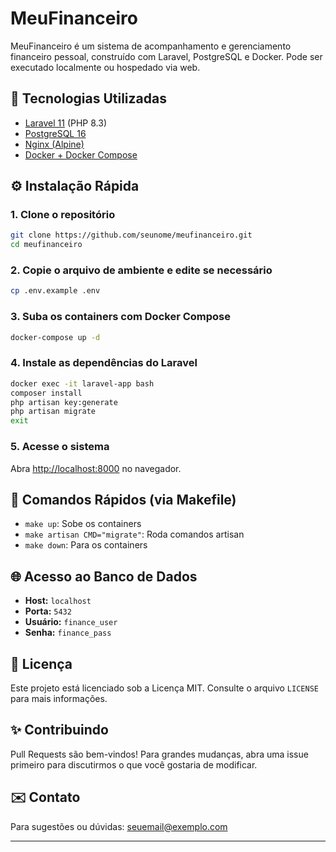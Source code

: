 # MeuFinanceiro

MeuFinanceiro é um sistema de acompanhamento e gerenciamento financeiro pessoal, construído com Laravel, PostgreSQL e Docker. Pode ser executado localmente ou hospedado via web.

## 📆 Tecnologias Utilizadas

* [Laravel 11](https://laravel.com/) (PHP 8.3)
* [PostgreSQL 16](https://www.postgresql.org/)
* [Nginx (Alpine)](https://hub.docker.com/_/nginx)
* [Docker + Docker Compose](https://docs.docker.com/compose/)

## ⚙️ Instalação Rápida

### 1. Clone o repositório

```bash
git clone https://github.com/seunome/meufinanceiro.git
cd meufinanceiro
```

### 2. Copie o arquivo de ambiente e edite se necessário

```bash
cp .env.example .env
```

### 3. Suba os containers com Docker Compose

```bash
docker-compose up -d
```

### 4. Instale as dependências do Laravel

```bash
docker exec -it laravel-app bash
composer install
php artisan key:generate
php artisan migrate
exit
```

### 5. Acesse o sistema

Abra [http://localhost:8000](http://localhost:8000) no navegador.

## 🚀 Comandos Rápidos (via Makefile)

* `make up`: Sobe os containers
* `make artisan CMD="migrate"`: Roda comandos artisan
* `make down`: Para os containers

## 🌐 Acesso ao Banco de Dados

* **Host:** `localhost`
* **Porta:** `5432`
* **Usuário:** `finance_user`
* **Senha:** `finance_pass`

## 💼 Licença

Este projeto está licenciado sob a Licença MIT. Consulte o arquivo `LICENSE` para mais informações.

## ✨ Contribuindo

Pull Requests são bem-vindos! Para grandes mudanças, abra uma issue primeiro para discutirmos o que você gostaria de modificar.

## ✉️ Contato

Para sugestões ou dúvidas: [seuemail@exemplo.com](mailto:izaldirjuniorgv@hotmail.com)

---
